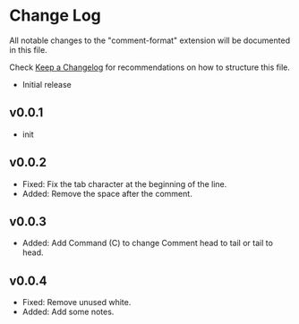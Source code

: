 # Change Log

All notable changes to the "comment-format" extension will be documented in this file.

Check [Keep a Changelog](http://keepachangelog.com/) for recommendations on how to structure this file.

- Initial release
## v0.0.1
* init
## v0.0.2
* Fixed: Fix the tab character at the beginning of the line.
* Added: Remove the space after the comment.
## v0.0.3
* Added: Add Command (C) to change Comment head to tail or tail to head.
## v0.0.4
* Fixed: Remove unused white.
* Added: Add some notes.